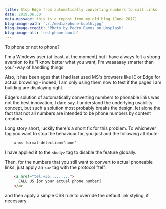 ```yaml
---
title: Stop Edge from automatically converting numbers to call links
date: 2019.06.30
meta-message: this is a repost from my old blog (June 2017)
blog-image-path: '././media/phone-booth.jpg'
blog-image-credit: 'Photo by Pedro Ramos on Unsplash'
blog-image-alt: 'red phone booth'
---
```

To phone or not to phone?

I'm a Windows user (at least, at the moment) but I have always felt a strong aversion to its "I know better what you want, I'm waaaaaay smarter than you"-way of handling things.

Also, it has been ages that I had last used MS's browsers like IE or Edge for actual browsing - indeed, I am only using them now to test if the pages I am building are displaying right.

Edge's solution of automatically converting numbers to phonable links was not the best innovation, I dare say. I understand the underlying usability concept, but such a solution most probably breaks the design, let alone the fact that not all numbers are intended to be phone numbers by content creators.

Long story short, luckily there's a short fix for this problem. To whichever tag you want to stop the behaviour for, you just add the following attribute:

```html
    x-ms-format-detection="none"
```

I have applied it to the `<body>` tag to disable the feature globally.

Then, for the numbers that you still want to convert to actual phoneable links, just apply an `<a>` tag with the protocol "tel":

<!--     <a href="tel:+36.........">
      CALL US [or your actual phone number]
    </a> -->

```html
    <a href="tel:+36.........">
      CALL US [or your actual phone number]
    </a>
```
and then apply a simple CSS rule to override the default link styling, if necessary.

